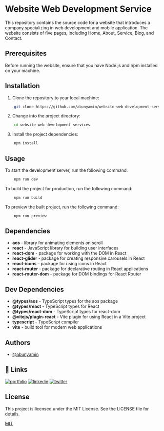 
# Website Web Development Service

This repository contains the source code for a website that introduces a company specializing in web development and mobile application. The website consists of five pages, including Home, About, Service, Blog, and Contact.

## Prerequisites

Before running the website, ensure that you have Node.js and npm installed on your machine.
## Installation

1. Clone the repository to your local machine:

```bash
    git clone https://github.com/abunyamin/website-web-development-services.git
```

2. Change into the project directory:

```bash
    cd website-web-development-services
```

3. Install the project dependencies:

```bash
    npm install
```
## Usage

To start the development server, run the following command:

```bash
    npm run dev
```

To build the project for production, run the following command:

```bash
    npm run build
```

To preview the built project, run the following command:

```bash
    npm run preview
```
## Dependencies

- **aos** - library for animating elements on scroll
- **react** - JavaScript library for building user interfaces
- **react-dom** - package for working with the DOM in React
- **react-glider** - package for creating responsive carousels in React
- **react-icons** - package for using icons in React
- **react-router** - package for declarative routing in React applications
- **react-router-dom** - package for DOM bindings for React Router

## Dev Dependencies

- **@types/aos** - TypeScript types for the aos package
- **@types/react** - TypeScript types for React
- **@types/react-dom** - TypeScript types for react-dom
- **@vitejs/plugin-react** - Vite plugin for using React in a Vite project
- **typescript** - TypeScript compiler
- **vite** - build tool for modern web applications
## Authors

- [@abunyamin](https://www.github.com/abunyamin)

## 🔗 Links

[![portfolio](https://img.shields.io/badge/my_portfolio-000?style=for-the-badge&logo=ko-fi&logoColor=white)](https://abunyamin.my.id)
[![linkedin](https://img.shields.io/badge/linkedin-0A66C2?style=for-the-badge&logo=linkedin&logoColor=white)](https://www.linkedin.com/in/abunyamin)
[![twitter](https://img.shields.io/badge/instagram-FD1D1D?style=for-the-badge&logo=instagram&logoColor=white)](https://instagram.com/abun_yamin)


## License

This project is licensed under the MIT License. See the LICENSE file for details.

[MIT](https://choosealicense.com/licenses/mit/)